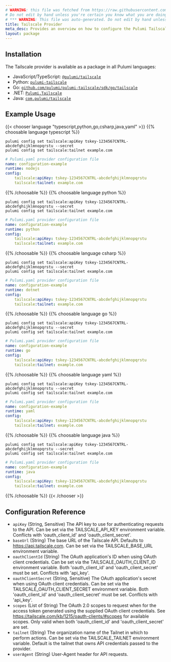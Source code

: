 ```yaml
---
# WARNING: this file was fetched from https://raw.githubusercontent.com/pulumi/pulumi-tailscale/v0.19.0/docs/_index.md
# Do not edit by hand unless you're certain you know what you are doing!
# *** WARNING: This file was auto-generated. Do not edit by hand unless you're certain you know what you are doing! ***
title: Tailscale Provider
meta_desc: Provides an overview on how to configure the Pulumi Tailscale provider.
layout: package
---
```

## Installation

The Tailscale provider is available as a package in all Pulumi languages:

* JavaScript/TypeScript: [`@pulumi/tailscale`](https://www.npmjs.com/package/@pulumi/tailscale)
* Python: [`pulumi-tailscale`](https://pypi.org/project/pulumi-tailscale/)
* Go: [`github.com/pulumi/pulumi-tailscale/sdk/go/tailscale`](https://github.com/pulumi/pulumi-tailscale)
* .NET: [`Pulumi.Tailscale`](https://www.nuget.org/packages/Pulumi.Tailscale)
* Java: [`com.pulumi/tailscale`](https://central.sonatype.com/artifact/com.pulumi/tailscale)
## Example Usage

{{< chooser language "typescript,python,go,csharp,java,yaml" >}}
{{% choosable language typescript %}}
```
pulumi config set tailscale:apiKey tskey-1234567CNTRL-abcdefghijklmnopqrstu --secret
pulumi config set tailscale:tailnet example.com
```

```yaml
# Pulumi.yaml provider configuration file
name: configuration-example
runtime: nodejs
config:
    tailscale:apiKey: tskey-1234567CNTRL-abcdefghijklmnopqrstu
    tailscale:tailnet: example.com
```

{{% /choosable %}}
{{% choosable language python %}}
```
pulumi config set tailscale:apiKey tskey-1234567CNTRL-abcdefghijklmnopqrstu --secret
pulumi config set tailscale:tailnet example.com
```

```yaml
# Pulumi.yaml provider configuration file
name: configuration-example
runtime: python
config:
    tailscale:apiKey: tskey-1234567CNTRL-abcdefghijklmnopqrstu
    tailscale:tailnet: example.com
```

{{% /choosable %}}
{{% choosable language csharp %}}
```
pulumi config set tailscale:apiKey tskey-1234567CNTRL-abcdefghijklmnopqrstu --secret
pulumi config set tailscale:tailnet example.com
```

```yaml
# Pulumi.yaml provider configuration file
name: configuration-example
runtime: dotnet
config:
    tailscale:apiKey: tskey-1234567CNTRL-abcdefghijklmnopqrstu
    tailscale:tailnet: example.com
```

{{% /choosable %}}
{{% choosable language go %}}
```
pulumi config set tailscale:apiKey tskey-1234567CNTRL-abcdefghijklmnopqrstu --secret
pulumi config set tailscale:tailnet example.com
```

```yaml
# Pulumi.yaml provider configuration file
name: configuration-example
runtime: go
config:
    tailscale:apiKey: tskey-1234567CNTRL-abcdefghijklmnopqrstu
    tailscale:tailnet: example.com
```

{{% /choosable %}}
{{% choosable language yaml %}}
```
pulumi config set tailscale:apiKey tskey-1234567CNTRL-abcdefghijklmnopqrstu --secret
pulumi config set tailscale:tailnet example.com
```

```yaml
# Pulumi.yaml provider configuration file
name: configuration-example
runtime: yaml
config:
    tailscale:apiKey: tskey-1234567CNTRL-abcdefghijklmnopqrstu
    tailscale:tailnet: example.com
```

{{% /choosable %}}
{{% choosable language java %}}
```
pulumi config set tailscale:apiKey tskey-1234567CNTRL-abcdefghijklmnopqrstu --secret
pulumi config set tailscale:tailnet example.com
```

```yaml
# Pulumi.yaml provider configuration file
name: configuration-example
runtime: java
config:
    tailscale:apiKey: tskey-1234567CNTRL-abcdefghijklmnopqrstu
    tailscale:tailnet: example.com
```

{{% /choosable %}}
{{< /chooser >}}
## Configuration Reference

- `apiKey` (String, Sensitive) The API key to use for authenticating requests to the API. Can be set via the TAILSCALE_API_KEY environment variable. Conflicts with 'oauth_client_id' and 'oauth_client_secret'.
- `baseUrl` (String) The base URL of the Tailscale API. Defaults to <https://api.tailscale.com>. Can be set via the TAILSCALE_BASE_URL environment variable.
- `oauthClientId` (String) The OAuth application's ID when using OAuth client credentials. Can be set via the TAILSCALE_OAUTH_CLIENT_ID environment variable. Both 'oauth_client_id' and 'oauth_client_secret' must be set. Conflicts with 'api_key'.
- `oauthClientSecret` (String, Sensitive) The OAuth application's secret when using OAuth client credentials. Can be set via the TAILSCALE_OAUTH_CLIENT_SECRET environment variable. Both 'oauth_client_id' and 'oauth_client_secret' must be set. Conflicts with 'api_key'.
- `scopes` (List of String) The OAuth 2.0 scopes to request when for the access token generated using the supplied OAuth client credentials. See <https://tailscale.com/kb/1215/oauth-clients/#scopes> for available scopes. Only valid when both 'oauth_client_id' and 'oauth_client_secret' are set.
- `tailnet` (String) The organization name of the Tailnet in which to perform actions. Can be set via the TAILSCALE_TAILNET environment variable. Default is the tailnet that owns API credentials passed to the provider.
- `userAgent` (String) User-Agent header for API requests.
